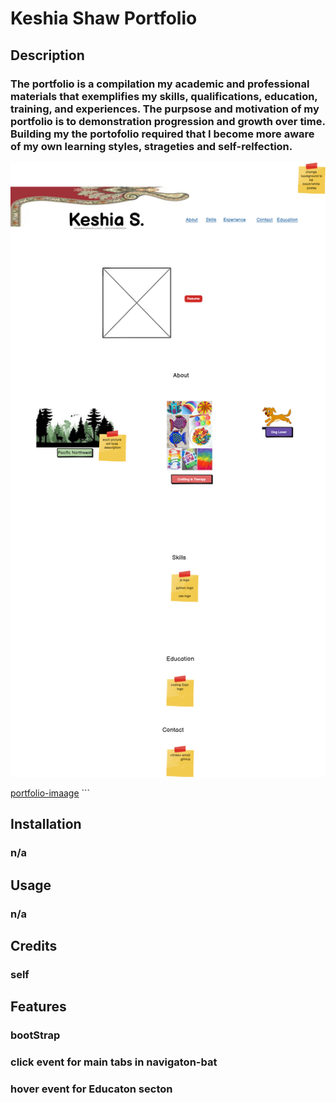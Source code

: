 
<!-- to add an image to file -->
 <!-- ```md -->
    

# **Keshia Shaw Portfolio**


## **Description**

### The portfolio is a compilation my academic and professional materials that exemplifies my skills, qualifications, education, training, and experiences.  The purpsose and motivation of my portfolio is to demonstration progression and growth over time. Building my the portofolio required that I become more aware of my own learning styles, strageties and self-relfection.

![wireframe-image](<New Wireframe 1.png>)

[portfolio-imaage](assets/images/port1.png)
    ```

## **Installation**
### n/a


## **Usage**
### n/a


## **Credits**

### self


## **Features**

### bootStrap
### click event for main tabs in navigaton-bat
### hover event for Educaton secton

